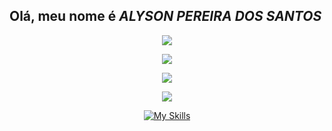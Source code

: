 ## Olá, meu nome é ***ALYSON PEREIRA DOS SANTOS***

<div align=center grid="2">

   ![](http://github-profile-summary-cards.vercel.app/api/cards/profile-details?username=AlysonG14&theme=algolia) 

   

   ![](http://github-profile-summary-cards.vercel.app/api/cards/repos-per-language?username=AlysonG14&theme=algolia) 

   

   ![](http://github-profile-summary-cards.vercel.app/api/cards/stats?username=AlysonG14&theme=algolia) 

   

   ![](http://github-profile-summary-cards.vercel.app/api/cards/productive-time?username=AlysonG14&theme=algolia&utcOffset=8) 

</div>

<div align="center">
  
  [![My Skills](https://skillicons.dev/icons?i=js,html,css,tailwind,react,py,java,dart,mysql,django,fastapi,vscode,idea,pycharm,vite,sqlite,postman,notion,npm,nodejs,github,git,blender,bash,arduino,figma,ps)](https://skillicons.dev)
  
</div>

